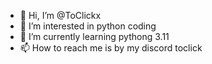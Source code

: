 - 👋 Hi, I’m @ToClickx
- 👀 I’m interested in python coding
- 🌱 I’m currently learning pythong 3.11
- 📫 How to reach me is by my discord toclick
